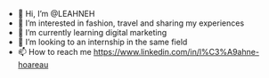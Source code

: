 - 👋 Hi, I’m @LEAHNEH
- 👀 I’m interested in fashion, travel and sharing my experiences
- 🌱 I’m currently learning digital marketing 
- 💞️ I’m looking to an internship in the same field 
- 📫 How to reach me https://www.linkedin.com/in/l%C3%A9ahne-hoareau


